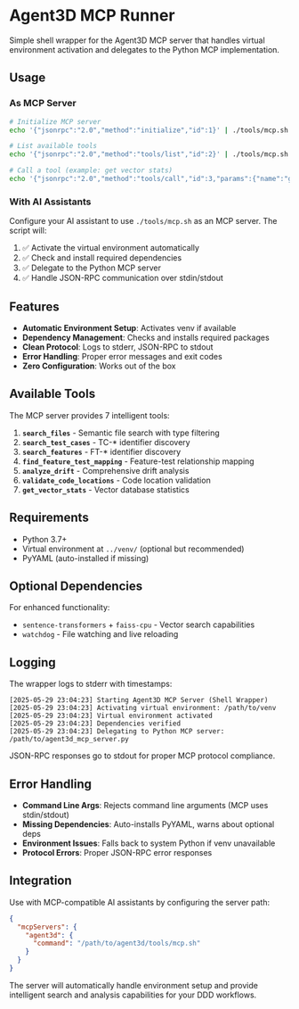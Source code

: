 # Agent3D MCP Runner

Simple shell wrapper for the Agent3D MCP server that handles virtual environment activation and delegates to the Python MCP implementation.

## Usage

### As MCP Server
```bash
# Initialize MCP server
echo '{"jsonrpc":"2.0","method":"initialize","id":1}' | ./tools/mcp.sh

# List available tools
echo '{"jsonrpc":"2.0","method":"tools/list","id":2}' | ./tools/mcp.sh

# Call a tool (example: get vector stats)
echo '{"jsonrpc":"2.0","method":"tools/call","id":3,"params":{"name":"get_vector_stats","arguments":{}}}' | ./tools/mcp.sh
```

### With AI Assistants
Configure your AI assistant to use `./tools/mcp.sh` as an MCP server. The script will:

1. ✅ Activate the virtual environment automatically
2. ✅ Check and install required dependencies
3. ✅ Delegate to the Python MCP server
4. ✅ Handle JSON-RPC communication over stdin/stdout

## Features

- **Automatic Environment Setup**: Activates venv if available
- **Dependency Management**: Checks and installs required packages
- **Clean Protocol**: Logs to stderr, JSON-RPC to stdout
- **Error Handling**: Proper error messages and exit codes
- **Zero Configuration**: Works out of the box

## Available Tools

The MCP server provides 7 intelligent tools:

1. **`search_files`** - Semantic file search with type filtering
2. **`search_test_cases`** - TC-* identifier discovery
3. **`search_features`** - FT-* identifier discovery  
4. **`find_feature_test_mapping`** - Feature-test relationship mapping
5. **`analyze_drift`** - Comprehensive drift analysis
6. **`validate_code_locations`** - Code location validation
7. **`get_vector_stats`** - Vector database statistics

## Requirements

- Python 3.7+
- Virtual environment at `../venv/` (optional but recommended)
- PyYAML (auto-installed if missing)

## Optional Dependencies

For enhanced functionality:
- `sentence-transformers` + `faiss-cpu` - Vector search capabilities
- `watchdog` - File watching and live reloading

## Logging

The wrapper logs to stderr with timestamps:
```
[2025-05-29 23:04:23] Starting Agent3D MCP Server (Shell Wrapper)
[2025-05-29 23:04:23] Activating virtual environment: /path/to/venv
[2025-05-29 23:04:23] Virtual environment activated
[2025-05-29 23:04:23] Dependencies verified
[2025-05-29 23:04:23] Delegating to Python MCP server: /path/to/agent3d_mcp_server.py
```

JSON-RPC responses go to stdout for proper MCP protocol compliance.

## Error Handling

- **Command Line Args**: Rejects command line arguments (MCP uses stdin/stdout)
- **Missing Dependencies**: Auto-installs PyYAML, warns about optional deps
- **Environment Issues**: Falls back to system Python if venv unavailable
- **Protocol Errors**: Proper JSON-RPC error responses

## Integration

Use with MCP-compatible AI assistants by configuring the server path:
```json
{
  "mcpServers": {
    "agent3d": {
      "command": "/path/to/agent3d/tools/mcp.sh"
    }
  }
}
```

The server will automatically handle environment setup and provide intelligent search and analysis capabilities for your DDD workflows.
